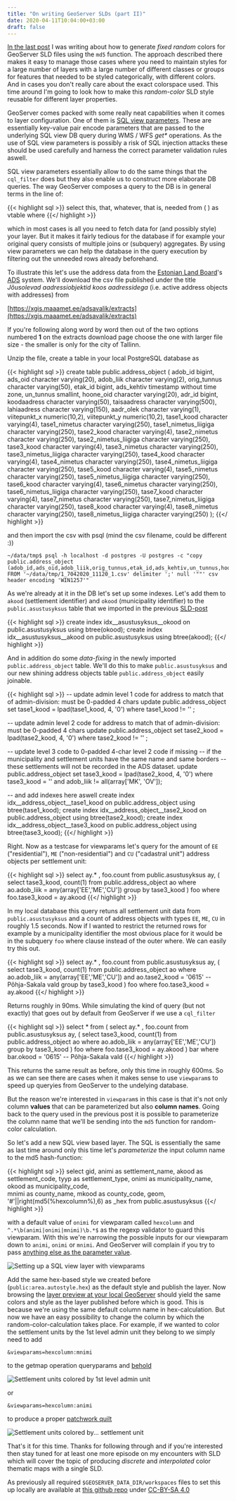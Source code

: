 ```yaml
---
title: "On writing GeoServer SLDs (part II)"
date: 2020-04-11T10:04:00+03:00
draft: false
---
```


[In the last post](/writeup/post/2020/03/20/geoserver-sld-i/) I was writing
about how to generate _fixed random_ colors for GeoServer SLD files using the
`md5` function. The approach described there makes it easy to manage those cases
where you need to maintain styles for a large number of layers with a large number
of different classes or groups for features that needed to be styled categorically,
with different colors. And in cases you don't really care about the exact
colorspace used. This time around I'm going to look how to make this _random-color_
SLD style reusable for different layer properties.

GeoServer comes packed with some really neat capabilities when it comes to
layer configuration. One of them is
[SQL view parameters](https://docs.geoserver.org/stable/en/user/data/database/sqlview.html#parameterizing-sql-views).
These are essentially key-value pair encode parameters that are passed to the
underlying SQL view DB query during WMS / WFS _get*_ operations. As the use of
SQL view parameters is possibly a risk of SQL injection attacks these should be
used carefully and harness the correct parameter validation rules aswell.

SQL view parameters essentially allow to do the same things that the `cql_filter`
does but they also enable us to construct more elaborate DB queries. The way
GeoServer composes a query to the DB is in general terms in the line of:

{{< highlight sql >}}
select
    this, that, whatever, that is, needed
from (
    <your layer query>
) as vtable
where
    <geom filter and cql_filter>
{{</ highlight >}}

which in most cases is all you need to fetch data for (and possibly style) your
layer. But it makes it fairly tedious for the database if for example your original
query consists of multiple joins or (subquery) aggregates. By using view parameters
we can help the database in the query execution by filtering out the unneeded
rows already beforehand.

To illustrate this let's use the address data from the
[Estonian Land Board](https://maaamet.ee)'s
[ADS](https://xgis.maaamet.ee/adsavalik/extracts) system. We'll download the
csv file published under the title _Jõusolevad aadressiobjektid koos aadressidega_
(i.e. active address objects with addresses) from

[https://xgis.maaamet.ee/adsavalik/extracts](https://xgis.maaamet.ee/adsavalik/extracts)

If you're following along word by word then out of the two options numbered **1**
on the extracts download page choose the one with larger file size - the smaller
is only for the city of Tallinn.

Unzip the file, create a table in your local PostgreSQL database as

{{< highlight sql >}}
create table public.address_object
(
    adob_id bigint,
    ads_oid character varying(20),
    adob_liik character varying(2),
    orig_tunnus character varying(50),
    etak_id bigint,
    ads_kehtiv timestamp without time zone,
    un_tunnus smallint,
    hoone_oid character varying(20),
    adr_id bigint,
    koodaadress character varying(50),
    taisaadress character varying(500),
    lahiaadress character varying(150),
    aadr_olek character varying(1),
    viitepunkt_x numeric(10,2),
    viitepunkt_y numeric(10,2),
    tase1_kood character varying(4),
    tase1_nimetus character varying(250),
    tase1_nimetus_liigiga character varying(250),
    tase2_kood character varying(4),
    tase2_nimetus character varying(250),
    tase2_nimetus_liigiga character varying(250),
    tase3_kood character varying(4),
    tase3_nimetus character varying(250),
    tase3_nimetus_liigiga character varying(250),
    tase4_kood character varying(4),
    tase4_nimetus character varying(250),
    tase4_nimetus_liigiga character varying(250),
    tase5_kood character varying(4),
    tase5_nimetus character varying(250),
    tase5_nimetus_liigiga character varying(250),
    tase6_kood character varying(4),
    tase6_nimetus character varying(250),
    tase6_nimetus_liigiga character varying(250),
    tase7_kood character varying(4),
    tase7_nimetus character varying(250),
    tase7_nimetus_liigiga character varying(250),
    tase8_kood character varying(4),
    tase8_nimetus character varying(250),
    tase8_nimetus_liigiga character varying(250)
);
{{</ highlight >}}

and then import the csv with psql (mind the csv filename, could be different :))

```
~/data/tmp$ psql -h localhost -d postgres -U postgres -c "copy public.address_object (adob_id,ads_oid,adob_liik,orig_tunnus,etak_id,ads_kehtiv,un_tunnus,hoone_oid,adr_id,koodaadress,taisaadress,lahiaadress,aadr_olek,viitepunkt_x,viitepunkt_y,tase1_kood,tase1_nimetus,tase1_nimetus_liigiga,tase2_kood,tase2_nimetus,tase2_nimetus_liigiga,tase3_kood,tase3_nimetus,tase3_nimetus_liigiga,tase4_kood,tase4_nimetus,tase4_nimetus_liigiga,tase5_kood,tase5_nimetus,tase5_nimetus_liigiga,tase6_kood,tase6_nimetus,tase6_nimetus_liigiga,tase7_kood,tase7_nimetus,tase7_nimetus_liigiga,tase8_kood,tase8_nimetus,tase8_nimetus_liigiga) FROM '~/data/tmp/1_7042020_11120_1.csv' delimiter ';' null '""' csv header encoding 'WIN1257'"
```

As we're already at it in the DB let's set up some indexes. Let's add them
to `akood` (settlement identifier) and `okood` (municipality identifier)
to the `public.asustusyksus` table that we imported in the previous
[SLD-post](/writeup/post/2020/03/20/geoserver-sld-i/)

{{< highlight sql >}}
create index idx__asustusyksus__okood on public.asustusyksus using btree(okood);
create index idx__asustusyksus__akood on public.asustusyksus using btree(akood);
{{</ highlight >}}

And in addition do some _data-fixing_ in the newly imported `public.address_object`
table. We'll do this to make `public.asustusyksus` and our new shining address
objects table `public.address_object` easily joinable.

{{< highlight sql >}}
-- update admin level 1 code for address to match that of admin-division: must be 0-padded 4 chars
update public.address_object set tase1_kood = lpad(tase1_kood, 4, '0') where tase1_kood != '' ;

-- update admin level 2 code for address to match that of admin-division: must be 0-padded 4 chars
update public.address_object set tase2_kood = lpad(tase2_kood, 4, '0') where tase2_kood != '' ;

-- update level 3 code to 0-padded 4-char level 2 code if missing
-- if the municipality and settlement units have the same name and same borders
-- these settlements will not be recorded in the ADS dataset.
update public.address_object set tase3_kood = lpad(tase2_kood, 4, '0') where tase3_kood = '' and adob_liik != all(array['MK', 'OV']);

-- and add indexes here aswell
create index idx__address_object__tase1_kood on public.address_object using btree(tase1_kood);
create index idx__address_object__tase2_kood on public.address_object using btree(tase2_kood);
create index idx__address_object__tase3_kood on public.address_object using btree(tase3_kood);
{{</ highlight >}}

Right. Now as a testcase for viewparams let's query for the amount of `EE`
("residential"), `ME` ("non-residential") and `CU` ("cadastral unit") address
objects per settlement unit:

{{< highlight sql >}}
select
    ay.* , foo.count
from
    public.asustusyksus ay, (
        select
            tase3_kood, count(1)
        from
            public.address_object ao
        where
            ao.adob_liik = any(array['EE','ME','CU'])
        group by tase3_kood
    ) foo
where
    foo.tase3_kood = ay.akood
{{</ highlight >}}

In my local database this query retuns all settlement unit data from
`public.asustusyksus` and a count of address objects with types `EE`, `ME`, `CU`
in roughly 1.5 seconds. Now if I wanted to restrict the returned rows for example
by a municipality identifier the most obvious place for it would be in the
subquery `foo` where clause instead of the outer where. We can easily try this out.


{{< highlight sql >}}
select
    ay.* , foo.count
from
    public.asustusyksus ay, (
        select
            tase3_kood, count(1)
        from
            public.address_object ao
        where
            ao.adob_liik = any(array['EE','ME','CU']) and
            ao.tase2_kood = '0615' -- Põhja-Sakala vald
        group by tase3_kood
    ) foo
where
    foo.tase3_kood = ay.akood
{{</ highlight >}}

Returns roughly in 90ms. While simulating the kind of query (but not exactly)
that goes out by default from GeoServer if we use a `cql_filter`

{{< highlight sql >}}
select
    *
from (
    select
        ay.* , foo.count
    from
        public.asustusyksus ay, (
            select
                tase3_kood, count(1)
            from
                public.address_object ao
            where
                ao.adob_liik = any(array['EE','ME','CU'])
            group by tase3_kood
        ) foo
    where
        foo.tase3_kood = ay.akood
) bar
where
    bar.okood = '0615' -- Põhja-Sakala vald
{{</ highlight >}}

This returns the same result as before, only this time in roughly 600ms. So as we
can see there are cases when it makes sense to use `viewparam`s to speed up
queryies from GeoServer to the undelying database.

But the reason we're interested in `viewparam`s in this case is that
it's not only column **values** that can be parameterized but also **column names**.
Going back to the query used in the previous post it is possible to
parameterize the column name that we'll be sending into the `md5` function for
random-color calculation.

So let's add a new SQL view based layer. The SQL is essentially the same as
last time around only this time let's _parameterize_ the input column name
to the md5 hash-function:

{{< highlight sql >}}
select
    gid, animi as settlement_name, akood as settlement_code,
    tyyp as settlement_type, onimi as municipality_name, okood as municipality_code,  
    mnimi as county_name, mkood as county_code, geom,
    '#'||right(md5(%hexcolumn%),6) as _hex
from
    public.asustusyksus
{{</ highlight >}}

with a default value of `onimi` for viewparam called `hexcolumn` and
`^.*\b(animi|onimi|mnimi)\b.*$` as the regexp validator to guard this viewparam.
With this we're narrowing the possible inputs for our viewparam down to
`animi`, `onimi` or `mnimi`. And GeoServer will complain if you try to pass [anything
else as the parameter value](https://xkcd.com/327/).

![Setting up a SQL view layer with viewparams](../img/gs-sqlview-with-viewparams.png)

Add the same hex-based style we created before (`public:area.autostyle.hex`)
as the default style and publish the layer. Now browsing the
[layer preview at your local GeoServer](http://localhost:8080/geoserver/public/wms?service=WMS&version=1.1.0&request=GetMap&layers=public%3Av_settlements_2&bbox=448183.07559659635%2C6435664.640892181%2C723048.3349062635%2C6557826.978363144&width=1800&height=800&srs=EPSG%3A3301&format=application/openlayers) should yield
the same colors and style as the layer published before which is good. This is
because we're using the same default column name in hex-calculation. But now we
have an easy possibility to change the column by which the
random-color-calculation takes place. For example, if we wanted to color the
settlement units by the 1st level admin unit they belong to we simply need to add

```
&viewparams=hexcolumn:mnimi
```
to the getmap operation queryparams and [behold](http://localhost:8080/geoserver/public/wms?service=WMS&version=1.1.0&request=GetMap&viewparams=hexcolumn:mnimi&layers=public:v_settlements_2&bbox=448183.07559659635%2C6435664.640892181%2C723048.3349062635%2C6557826.978363144&width=1800&height=800&srs=EPSG%3A3301&format=application/openlayers)

![Settlement units colored by 1st level admin unit](../img/viewparams-mnimi.png)

or

```
&viewparams=hexcolumn:animi
```
to produce a proper [patchwork quilt](http://localhost:8080/geoserver/public/wms?service=WMS&version=1.1.0&request=GetMap&viewparams=hexcolumn:animi&layers=public:v_settlements_2&bbox=448183.07559659635%2C6435664.640892181%2C723048.3349062635%2C6557826.978363144&width=1800&height=800&srs=EPSG%3A3301&format=application/openlayers)

![Settlement units colored by... settlement unit](../img/viewparams-animi.png)

That's it for this time. Thanks for following through and if you're interested
then stay tuned for at least one more episode on my encounters with SLD which will
cover the topic of producing _discrete_ and _interpolated_ color
thematic maps with a single SLD.

As previously all required `$GEOSERVER_DATA_DIR/workspaces` files to set this up
locally are available at
[this github repo](https://github.com/tkardi/sld-diary/tree/master/src/data/workspaces)
under [CC-BY-SA 4.0](https://creativecommons.org/licenses/by-sa/4.0/)
